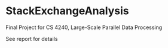 # StackExchangeAnalysis
Final Project for CS 4240, Large-Scale Parallel Data Processing

See report for details
